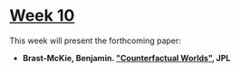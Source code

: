 # [Week 10](https://github.com/benbrastmckie/ModalHistory?tab=readme-ov-file#week-10-similarity-semantics)

This week will present the forthcoming paper:

- **Brast-McKie, Benjamin. ["Counterfactual Worlds"](https://github.com/benbrastmckie/ModelChecker/blob/master/Counterfactuals.pdf), JPL**
